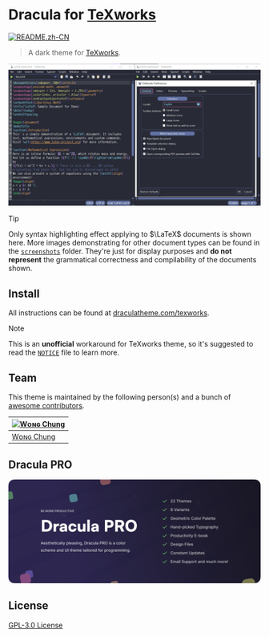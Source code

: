 # Dracula for [TeXworks](https://tug.org/texworks/)

[![README.zh-CN](https://img.shields.io/badge/README-%E4%B8%AD%E6%96%87%E7%89%88-8BE9FD?style=flat-square&logo=ReadMe&logoColor=8BE9FD&labelColor=282A36)](./README.zh-CN.md)

> A dark theme for [TeXworks](https://tug.org/texworks/).

![Screenshot](./screenshots/LaTeX.png)

> [!TIP]
> Only syntax highlighting effect applying to $\LaTeX$ documents is shown here. More images demonstrating for other document types can be found in the [`screenshots`](./screenshots) folder. They're just for display purposes and **do not represent** the grammatical correctness and compilability of the documents shown.

## Install

All instructions can be found at [draculatheme.com/texworks](https://draculatheme.com/texworks).

> [!NOTE]
> This is an **unofficial** workaround for TeXworks theme, so it's suggested to read the [`NOTICE`](./NOTICE.md) file to learn more.

## Team

This theme is maintained by the following person(s) and a bunch of [awesome contributors](https://github.com/dracula/texworks/graphs/contributors).

| [![Wᴏɴɢ Chung](https://github.com/chataeseok.png?size=100)](https://github.com/zenorocha) |
| ----------------------------------------------------------------------------------------- |
| [Wᴏɴɢ Chung](https://github.com/chataeseok)                                               |

## Dracula PRO

[![Dracula PRO](./.github/dracula-pro.png)](https://draculatheme.com/pro)

## License

[GPL-3.0 License](./LICENSE)
